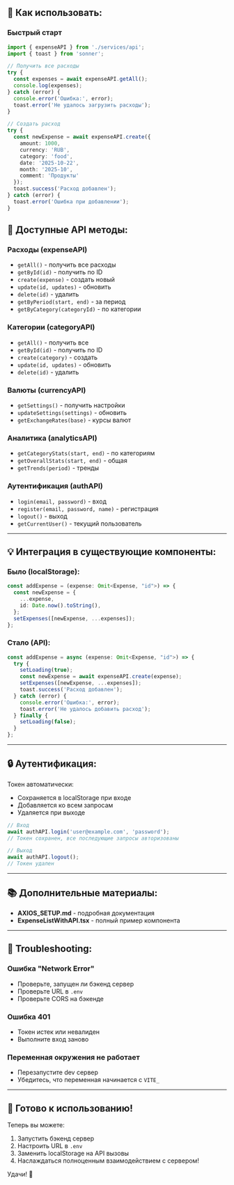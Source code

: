 
## 🎯 Как использовать:

### Быстрый старт

```typescript
import { expenseAPI } from './services/api';
import { toast } from 'sonner';

// Получить все расходы
try {
  const expenses = await expenseAPI.getAll();
  console.log(expenses);
} catch (error) {
  console.error('Ошибка:', error);
  toast.error('Не удалось загрузить расходы');
}

// Создать расход
try {
  const newExpense = await expenseAPI.create({
    amount: 1000,
    currency: 'RUB',
    category: 'food',
    date: '2025-10-22',
    month: '2025-10',
    comment: 'Продукты'
  });
  toast.success('Расход добавлен');
} catch (error) {
  toast.error('Ошибка при добавлении');
}
```


## 📖 Доступные API методы:

### Расходы (expenseAPI)
- `getAll()` - получить все расходы
- `getById(id)` - получить по ID
- `create(expense)` - создать новый
- `update(id, updates)` - обновить
- `delete(id)` - удалить
- `getByPeriod(start, end)` - за период
- `getByCategory(categoryId)` - по категории

### Категории (categoryAPI)
- `getAll()` - получить все
- `getById(id)` - получить по ID
- `create(category)` - создать
- `update(id, updates)` - обновить
- `delete(id)` - удалить

### Валюты (currencyAPI)
- `getSettings()` - получить настройки
- `updateSettings(settings)` - обновить
- `getExchangeRates(base)` - курсы валют

### Аналитика (analyticsAPI)
- `getCategoryStats(start, end)` - по категориям
- `getOverallStats(start, end)` - общая
- `getTrends(period)` - тренды

### Аутентификация (authAPI)
- `login(email, password)` - вход
- `register(email, password, name)` - регистрация
- `logout()` - выход
- `getCurrentUser()` - текущий пользователь

---

## 💡 Интеграция в существующие компоненты:

### Было (localStorage):
```typescript
const addExpense = (expense: Omit<Expense, "id">) => {
  const newExpense = {
    ...expense,
    id: Date.now().toString(),
  };
  setExpenses([newExpense, ...expenses]);
};
```

### Стало (API):
```typescript
const addExpense = async (expense: Omit<Expense, "id">) => {
  try {
    setLoading(true);
    const newExpense = await expenseAPI.create(expense);
    setExpenses([newExpense, ...expenses]);
    toast.success('Расход добавлен');
  } catch (error) {
    console.error('Ошибка:', error);
    toast.error('Не удалось добавить расход');
  } finally {
    setLoading(false);
  }
};
```

---

## 🔒 Аутентификация:

Токен автоматически:
- Сохраняется в localStorage при входе
- Добавляется ко всем запросам
- Удаляется при выходе

```typescript
// Вход
await authAPI.login('user@example.com', 'password');
// Токен сохранен, все последующие запросы авторизованы

// Выход
await authAPI.logout();
// Токен удален
```

---

## 📚 Дополнительные материалы:

- **AXIOS_SETUP.md** - подробная документация
- **ExpenseListWithAPI.tsx** - полный пример компонента

---

## 🐛 Troubleshooting:

### Ошибка "Network Error"
- Проверьте, запущен ли бэкенд сервер
- Проверьте URL в `.env`
- Проверьте CORS на бэкенде

### Ошибка 401
- Токен истек или невалиден
- Выполните вход заново

### Переменная окружения не работает
- Перезапустите dev сервер
- Убедитесь, что переменная начинается с `VITE_`

---

## 🎉 Готово к использованию!

Теперь вы можете:
1. Запустить бэкенд сервер
2. Настроить URL в `.env`
3. Заменить localStorage на API вызовы
4. Наслаждаться полноценным взаимодействием с сервером!

Удачи! 🚀
